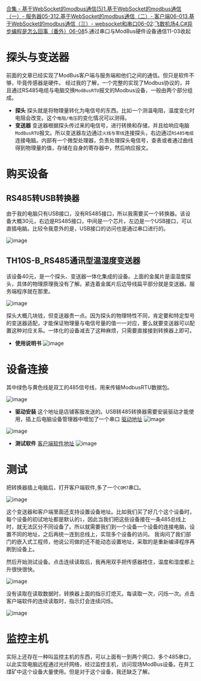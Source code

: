 [合集 \- 基于WebSocket的modbus通信(5\)](https://github.com)[1\.基于WebSocket的modbus通信（一）\- 服务器05\-31](https://github.com/ggtc/p/18211583)[2\.基于WebSocket的modbus通信（二）\- 客户端06\-01](https://github.com/ggtc/p/18225717)[3\.基于WebSocket的modbus通信（三）\- websocket和串口06\-02](https://github.com/ggtc/p/18226329):[飞数机场](https://ze16.com)[4\.C\#异步编程是怎么回事（番外）06\-08](https://github.com/ggtc/p/18229724)5\.通过串口与ModBus硬件设备通信11\-03收起
# 探头与变送器


前面的文章已经实现了ModBus客户端与服务端和他们之间的通信。但只是软件不够，毕竟传感器是硬件。
经过我的了解，一个完整的实现了Modbus协议的，并且通过RS485电缆与电脑交换`ModBusRTU`报文的Modbus设备，一般由两个部分组成。


* **探头**
探头就是将物理量转化为电信号的东西。比如一个测温电阻，温度变化时电阻会改变。这个`电阻/电压`的变化情况可以测得。
* **变送器**
变送器根据探头传过来的电信号，进行转换和存储，并且给响应电脑`ModBusRTU`报文。所以变送器左边通过`火线与零线`连接探头，右边通过`RS485电缆`连接电脑。内部有一个微型处理器，负责处理探头电信号，查表或者通过曲线得到物理量的值，存储在自身的寄存器中，然后响应报文。


# 购买设备


## RS485转USB转换器


由于我的电脑只有USB接口，没有RS485接口，所以我需要买一个转换器。该设备大概30元，右边是RS485接口，中间是一个芯片，左边是一个USB接口，可以直插电脑。比较令我意外的是，USB接口的访问也是通过串口进行的。


![image](https://img2024.cnblogs.com/blog/1494271/202411/1494271-20241103135054408-868986587.jpg)


## TH10S\-B\_RS485通讯型温湿度变送器


该设备40元，是一个探头、变送器一体化集成的设备。上面的金属片是温湿度探头，具体的物理原理我没有了解。紧连着金属片后边导线扁平部分就是变送器。服务端程序就在那里。


![image](https://img2024.cnblogs.com/blog/1494271/202411/1494271-20241103134707948-1045315628.jpg)


探头大概几块钱，但变送器贵一点。因为探头的物理特性不同，肯定要和特定型号的变送器适配，才能保证物理量与电信号量的值一一对应，要么就要变送器可以配置这种对应关系。一体化的设备减去了这种麻烦，只需要直接接到转换器上即可。


* **使用说明书**
![image](https://img2024.cnblogs.com/blog/1494271/202410/1494271-20241029134104188-747796909.png)


# 设备连接


其中绿色与黄色线是双工的485信号线，用来传输ModbusRTU数据包。


![image](https://img2024.cnblogs.com/blog/1494271/202411/1494271-20241103135751854-1669266960.png)


* **驱动安装**
这个地址是店铺客服发送的。USB转485转换器需要安装驱动才能使用，插上后电脑设备管理器中增加了一个串口
[驱动地址](https://github.com "驱动")
![image](https://img2024.cnblogs.com/blog/1494271/202411/1494271-20241103140138550-845259614.png)


![image](https://img2024.cnblogs.com/blog/1494271/202411/1494271-20241103145715052-914545617.png)


* **测试软件**
[客户端软件地址](https://github.com "驱动地址")
![image](https://img2024.cnblogs.com/blog/1494271/202411/1494271-20241103140339329-213322754.png)


# 测试


把转换器插上电脑后，打开客户端软件,多了一个`COM7`串口。


![image](https://img2024.cnblogs.com/blog/1494271/202411/1494271-20241103140621382-286823064.png)


这个变送器和客户端里面还支持设置设备地址。比如我们买了好几个这个设备时，每个设备的初试地址都是默认的`1`，因此当我们把这些设备接在一条485总线上时，就无法区分不同设备了。所以就需要我们到一个设备一个设备的连接电脑，设置不同的地址，之后再统一连到总线上，实现多个设备的访问。
我询问了我们部门的嵌入式工程师，他说公司做的还不能动态设置地址，采取的是重新编译程序再刷到设备上。


然后开始测试设备。点击连续读取后，我再用双手把传感器捂住，温度和湿度都上升很快很快。


![image](https://img2024.cnblogs.com/blog/1494271/202411/1494271-20241103141043667-823304520.gif)


没有读取在读取数据时，转换器上面的指示灯熄灭。每读取一次，闪烁一次。点击客户端软件的连续读取时，指示灯会连续闪烁。


![image](https://img2024.cnblogs.com/blog/1494271/202411/1494271-20241103141817322-1341173843.gif)


# 监控主机


实际上还存在一种叫监控主机的东西，可以上面有一到两个网口、多个485串口，以此实现电脑远程通过光纤网络，经过监控主机，访问现场ModBus设备。在井工煤矿中这个设备大量使用。但是对于这个设备，我还缺乏了解。


